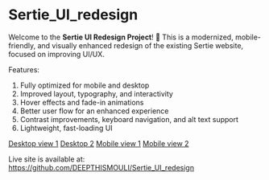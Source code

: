 # Sertie_UI_redesign
Welcome to the **Sertie UI Redesign Project**! 🚀 This is a modernized, mobile-friendly, and visually enhanced redesign of the existing Sertie website, focused on improving UI/UX.

Features:
1. Fully optimized for mobile and desktop
2. Improved layout, typography, and interactivity
3. Hover effects and fade-in animations
4. Better user flow for an enhanced experience
5. Contrast improvements, keyboard navigation, and alt text support
6. Lightweight, fast-loading UI

[Desktop view 1](https://github.com/user-attachments/assets/d159572e-22e2-4add-9c80-e0b11aa6a9d9)
[Desktop 2](https://github.com/user-attachments/assets/d3d106a6-b15b-4c0b-96fb-30adff13e037)
[Mobile view 1](https://github.com/user-attachments/assets/b1246a54-c630-4559-aa2f-41fddc727902)
[Mobile view 2](https://github.com/user-attachments/assets/c6ad48fe-24c4-44db-811d-2354cef8bc9f)

Live site is available at: https://github.com/DEEPTHISMOULI/Sertie_UI_redesign
